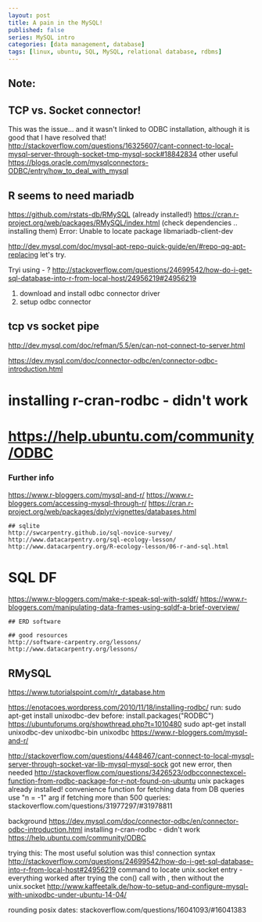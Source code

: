 ```yaml
---
layout: post
title: A pain in the MySQL!
published: false
series: MySQL intro
categories: [data management, database]
tags: [linux, ubuntu, SQL, MySQL, relational database, rdbms]
---
```



## Note: 

## TCP vs. Socket connector!
This was the issue... and it wasn't linked to ODBC installation, although it is good that I have resolved that!
http://stackoverflow.com/questions/16325607/cant-connect-to-local-mysql-server-through-socket-tmp-mysql-sock#18842834
other useful https://blogs.oracle.com/mysqlconnectors-ODBC/entry/how_to_deal_with_mysql

## R seems to need mariadb
https://github.com/rstats-db/RMySQL (already installed!)
https://cran.r-project.org/web/packages/RMySQL/index.html (check dependencies .. installing them)
Error: Unable to locate package libmariadb-client-dev

http://dev.mysql.com/doc/mysql-apt-repo-quick-guide/en/#repo-qg-apt-replacing
    let's try.

Tryi using - ?
http://stackoverflow.com/questions/24699542/how-do-i-get-sql-database-into-r-from-local-host/24956219#24956219
1) download and install odbc connector driver
2) setup odbc connector

## tcp vs socket pipe
http://dev.mysql.com/doc/refman/5.5/en/can-not-connect-to-server.html

https://dev.mysql.com/doc/connector-odbc/en/connector-odbc-introduction.html
# installing r-cran-rodbc - didn't work
# https://help.ubuntu.com/community/ODBC

### Further info

https://www.r-bloggers.com/mysql-and-r/
    https://www.r-bloggers.com/accessing-mysql-through-r/
    https://cran.r-project.org/web/packages/dplyr/vignettes/databases.html    
    
    ## sqlite
    http://swcarpentry.github.io/sql-novice-survey/
    http://www.datacarpentry.org/sql-ecology-lesson/
    http://www.datacarpentry.org/R-ecology-lesson/06-r-and-sql.html

# SQL DF
https://www.r-bloggers.com/make-r-speak-sql-with-sqldf/
    https://www.r-bloggers.com/manipulating-data-frames-using-sqldf-a-brief-overview/
    
    ## ERD software
        
    ## good resources
    http://software-carpentry.org/lessons/
    http://www.datacarpentry.org/lessons/

## RMySQL
https://www.tutorialspoint.com/r/r_database.htm


https://enotacoes.wordpress.com/2010/11/18/installing-rodbc/
run: sudo apt-get install unixodbc-dev 
before: install.packages("RODBC")
https://ubuntuforums.org/showthread.php?t=1010480
sudo apt-get install unixodbc-dev unixodbc-bin unixodbc
https://www.r-bloggers.com/mysql-and-r/

http://stackoverflow.com/questions/4448467/cant-connect-to-local-mysql-server-through-socket-var-lib-mysql-mysql-sock
got new error, then needed 
http://stackoverflow.com/questions/3426523/odbcconnectexcel-function-from-rodbc-package-for-r-not-found-on-ubuntu
unix packages already installed!
convenience function for fetching data from DB queries
use "n = -1" arg if fetching more than 500 queries: stackoverflow.com/questions/31977297/#31978811

background
https://dev.mysql.com/doc/connector-odbc/en/connector-odbc-introduction.html
installing r-cran-rodbc - didn't work
https://help.ubuntu.com/community/ODBC

trying this: The most useful solution was this!
connection syntax
http://stackoverflow.com/questions/24699542/how-do-i-get-sql-database-into-r-from-local-host#24956219
command to locate unix.socket entry - everything worked after trying the con() call with , then without the unix.socket
http://www.kaffeetalk.de/how-to-setup-and-configure-mysql-with-unixodbc-under-ubuntu-14-04/

rounding posix dates: stackoverflow.com/questions/16041093/#16041383
    